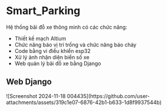 ﻿# Smart_Parking
Hệ thống bãi đỗ xe thông minh có các chức năng:  
- Thiết kế mạch Altium 
- Chức năng báo vị trí trống và chức năng báo cháy
- Code bằng vi điều khiển esp32
- Xử lý ảnh nhận diện biển số xe
- Web quản lý bãi đỗ xe bằng Django

<h2>Web Django</h2>
![Screenshot 2024-11-18 004435](https://github.com/user-attachments/assets/319c1e07-6876-42b1-b633-1d8f9937544b)


